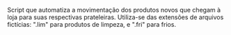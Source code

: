 Script que automatiza a movimentação dos produtos novos que chegam à loja para suas respectivas prateleiras. Utiliza-se das extensões de arquivos fictícias: ".lim" para produtos de limpeza, e ".fri" para frios.
